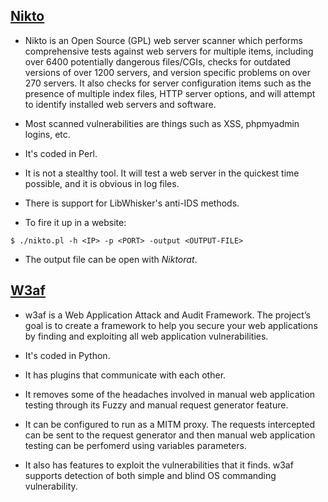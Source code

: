 ## [Nikto](http://sectools.org/tool/nikto/)

* Nikto is an Open Source (GPL) web server scanner which performs comprehensive tests against web servers for multiple items, including over 6400 potentially dangerous files/CGIs, checks for outdated versions of over 1200 servers, and version specific problems on over 270 servers. It also checks for server configuration items such as the presence of multiple index files, HTTP server options, and will attempt to identify installed web servers and software.

* Most scanned vulnerabilities are things such as XSS, phpmyadmin logins, 
etc.


* It's coded in Perl.

* It is not a stealthy tool. It will test a web server in the quickest time possible, and it is  obvious in log files.

* There is support for LibWhisker's anti-IDS methods.

* To fire it up in a website:

```
$ ./nikto.pl -h <IP> -p <PORT> -output <OUTPUT-FILE>
```

* The output file can be open with *Niktorat*.


## [W3af](http://w3af.org/)

* w3af is a Web Application Attack and Audit Framework. The project’s goal is to create a framework to help you secure your web applications by finding and exploiting all web application vulnerabilities.

* It's coded in Python.

* It has plugins that communicate with each other. 

* It removes some of the headaches involved in manual web application testing through its Fuzzy and manual request generator feature.

* It can be configured to run as a MITM proxy. The requests intercepted can be sent to the request generator and then manual web application testing can be perfomerd using variables parameters.

* It also has features to exploit the vulnerabilities that it finds. w3af supports detection of both simple and blind  OS commanding vulnerability. 

